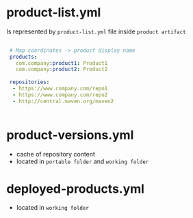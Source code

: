 # product-list.yml

Is represented by `product-list.yml` file inside `product artifact`

```yaml
 
 # Map coordinates -> product display name
 products: 
   com.company:product1: Product1 
   com.company:product2: Product2
   
 repositories:
  - https://www.company.com/repo1
  - https://www.company.com/repo2  
  - http://central.maven.org/maven2
  
 ```

# product-versions.yml

- cache of repository content
- located in `portable folder` and  `working folder`

# deployed-products.yml

- located in `working folder`

